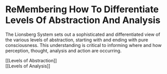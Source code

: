 # ReMembering How To Differentiate Levels Of Abstraction And Analysis

The Lionsberg System sets out a sophisticated and differentiated view of the various levels of abstraction, starting with and ending with pure consciousness. This understanding is critical to informing where and how perception, thought, analysis and action are occurring. 

[[Levels of Abstraction]]  
[[Levels of Analysis]]  